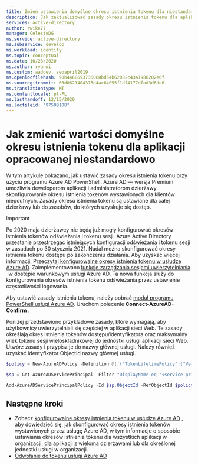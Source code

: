 ```yaml
---
title: Zmień ustawienia domyślne okresu istnienia tokenu dla niestandardowych aplikacji usługi Azure AD
description: Jak zaktualizować zasady okresu istnienia tokenu dla aplikacji opracowywanej w usłudze Azure AD
services: active-directory
author: rwike77
manager: CelesteDG
ms.service: active-directory
ms.subservice: develop
ms.workload: identity
ms.topic: conceptual
ms.date: 10/23/2020
ms.author: ryanwi
ms.custom: aaddev, seoapril2019
ms.openlocfilehash: 90b4468693736068bd54b62082c43a1988202e6f
ms.sourcegitcommit: 63d0621404375d4ac64055f1df4177dfad3d6de6
ms.translationtype: MT
ms.contentlocale: pl-PL
ms.lasthandoff: 12/15/2020
ms.locfileid: "97509108"
---
```

# <a name="how-to-change-the-token-lifetime-defaults-for-a-custom-developed-application"></a>Jak zmienić wartości domyślne okresu istnienia tokenu dla aplikacji opracowanej niestandardowo

W tym artykule pokazano, jak ustawić zasady okresu istnienia tokenu przy użyciu programu Azure AD PowerShell. Azure AD — wersja Premium umożliwia deweloperom aplikacji i administratorom dzierżawy skonfigurowanie okresu istnienia tokenów wystawionych dla klientów niepoufnych. Zasady okresu istnienia tokenu są ustawiane dla całej dzierżawy lub do zasobów, do których uzyskuje się dostęp.

> [!IMPORTANT]
> Po 2020 maja dzierżawcy nie będą już mogły konfigurować okresów istnienia tokenów odświeżania i tokenu sesji.  Azure Active Directory przestanie przestrzegać istniejących konfiguracji odświeżania i tokenu sesji w zasadach po 30 stycznia 2021. Nadal można skonfigurować okresy istnienia tokenu dostępu po zakończeniu działania. Aby uzyskać więcej informacji, Przeczytaj [konfigurowalne okresy istnienia tokenu w usłudze Azure AD](./active-directory-configurable-token-lifetimes.md).
> Zaimplementowano [funkcje zarządzania sesjami uwierzytelniania](../conditional-access/howto-conditional-access-session-lifetime.md)   w dostępie warunkowym usługi Azure AD. Ta nowa funkcja służy do konfigurowania okresów istnienia tokenu odświeżania przez ustawienie częstotliwości logowania.  

Aby ustawić zasady istnienia tokenu, należy pobrać [moduł programu PowerShell usługi Azure AD](https://www.powershellgallery.com/packages/AzureADPreview).
Uruchom polecenie **Connect-AzureAD-Confirm** .

Poniżej przedstawiono przykładowe zasady, które wymagają, aby użytkownicy uwierzytelniali się częściej w aplikacji sieci Web. Te zasady określają okres istnienia tokenów dostępu/identyfikatora oraz maksymalny wiek tokenu sesji wieloskładnikowej do jednostki usługi aplikacji sieci Web. Utwórz zasady i przypisz je do nazwy głównej usługi. Należy również uzyskać identyfikator ObjectId nazwy głównej usługi.

```powershell
$policy = New-AzureADPolicy -Definition @('{"TokenLifetimePolicy":{"Version":1,"AccessTokenLifetime":"02:00:00","MaxAgeSessionSingleFactor":"02:00:00"}}') -DisplayName "WebPolicyScenario" -IsOrganizationDefault $false -Type "TokenLifetimePolicy"

$sp = Get-AzureADServicePrincipal -Filter "DisplayName eq '<service principal display name>'"

Add-AzureADServicePrincipalPolicy -Id $sp.ObjectId -RefObjectId $policy.Id
```

## <a name="next-steps"></a>Następne kroki

* Zobacz [konfigurowalne okresy istnienia tokenu w usłudze Azure AD](./active-directory-configurable-token-lifetimes.md) , aby dowiedzieć się, jak skonfigurować okresy istnienia tokenów wystawionych przez usługę Azure AD, w tym informacje o sposobie ustawiania okresów istnienia tokenu dla wszystkich aplikacji w organizacji, dla aplikacji z wieloma dzierżawami lub dla określonej jednostki usługi w organizacji. 
* [Odwołanie do tokenu usługi Azure AD](./id-tokens.md)